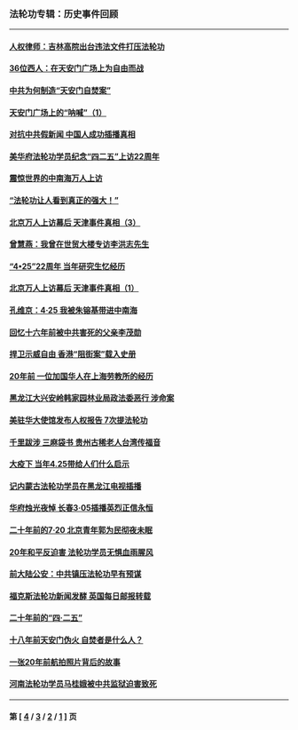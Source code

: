 ### 法轮功专辑：历史事件回顾
---
#### [人权律师：吉林高院出台违法文件打压法轮功](../../pages/nf5793/n13825665.md?10150430) 
#### [36位西人：在天安门广场上为自由而战](../../pages/nf5793/n13390029.md?10150430) 
#### [中共为何制造“天安门自焚案”](../../pages/nf5793/n13183270.md?10150430) 
#### [天安门广场上的“呐喊”（1）](../../pages/nf5793/n13105277.md?10150430) 
#### [对抗中共假新闻 中国人成功插播真相](../../pages/nf5793/n12910618.md?10150430) 
#### [美华府法轮功学员纪念“四二五”上访22周年](../../pages/nf5793/n12904445.md?10150430) 
#### [震惊世界的中南海万人上访](../../pages/nf5793/n12903976.md?10150430) 
#### [“法轮功让人看到真正的强大！”](../../pages/nf5793/n12903195.md?10150430) 
#### [北京万人上访幕后 天津事件真相（3）](../../pages/nf5793/n12902807.md?10150430) 
#### [曾慧燕：我曾在世贸大楼专访李洪志先生](../../pages/nf5793/n12898729.md?10150430) 
#### [“4•25”22周年 当年研究生忆经历](../../pages/nf5793/n12894152.md?10150430) 
#### [北京万人上访幕后 天津事件真相（1）](../../pages/nf5793/n12885174.md?10150430) 
#### [孔维京：4·25 我被朱镕基带进中南海](../../pages/nf5793/n12864987.md?10150430) 
#### [回忆十六年前被中共害死的父亲李茂勋](../../pages/nf5793/n12880270.md?10150430) 
#### [捍卫示威自由 香港“阻街案”载入史册](../../pages/nf5793/n12811245.md?10150430) 
#### [20年前 一位加国华人在上海劳教所的经历](../../pages/nf5793/n12707932.md?10150430) 
#### [黑龙江大兴安岭韩家园林业局政法委恶行 涉命案](../../pages/nf5793/n12622815.md?10150430) 
#### [美驻华大使馆发布人权报告 7次提法轮功](../../pages/nf5793/n12520541.md?10150430) 
#### [千里跋涉 三麻袋书 贵州古稀老人台湾传福音](../../pages/nf5793/n12198750.md?10150430) 
#### [大疫下 当年4.25带给人们什么启示](../../pages/nf5793/n12058565.md?10150430) 
#### [记内蒙古法轮功学员在黑龙江电视插播](../../pages/nf5793/n11699194.md?10150430) 
#### [华府烛光夜悼 长春3·05插播英烈正信永恒](../../pages/nf5793/n11397432.md?10150430) 
#### [二十年前的7·20 北京青年郭为民彻夜未眠](../../pages/nf5793/n11354195.md?10150430) 
#### [20年和平反迫害 法轮功学员无惧血雨腥风](../../pages/nf5793/n11348279.md?10150430) 
#### [前大陆公安：中共镇压法轮功早有预谋](../../pages/nf5793/n11352168.md?10150430) 
#### [福克斯法轮功新闻发酵  英国每日邮报转载](../../pages/nf5793/n11285952.md?10150430) 
#### [二十年前的“四·二五”](../../pages/nf5793/n11207639.md?10150430) 
#### [十八年前天安门伪火 自焚者是什么人？](../../pages/nf5793/n10996556.md?10150430) 
#### [一张20年前航拍照片背后的故事](../../pages/nf5793/n10693797.md?10150430) 
#### [河南法轮功学员马桂娥被中共监狱迫害致死](../../pages/nf5793/n10684974.md?10150430) 

---
#### 第 [ [4](./4.md?10150430) / [3](./3.md?10150430) / [2](./2.md?10150430) / [1](./1.md?10150430) ] 页
